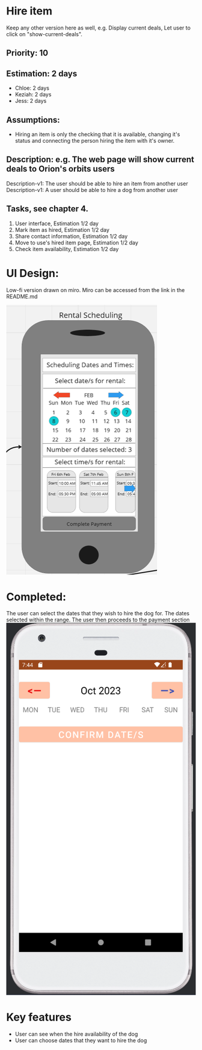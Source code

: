 
# Hire item

Keep any other version here as well, e.g. Display current deals, Let user to click on "show-current-deals".

## Priority: 10 

## Estimation: 2 days

* Chloe: 2 days 
* Keziah: 2 days
* Jess: 2 days

## Assumptions:
* Hiring an item is only the checking that it is available, changing it's status and connecting the person hiring the item with it's owner.

## Description: e.g. The web page will show current deals to Orion's orbits users

Description-v1: The user should be able to hire an item from another user
Description-v1: A user should be able to hire a dog from another user

## Tasks, see chapter 4.

1. User interface, Estimation 1/2 day
2. Mark item as hired, Estimation 1/2 day
3. Share contact information, Estimation 1/2 day
4. Move to use's hired item page, Estimation 1/2 day
5. Check item availability, Estimation 1/2 day


# UI Design:
Low-fi version drawn on miro. Miro can be accessed from the link in the README.md

![image](/images/hire_item.png)

# Completed:
The user can select the dates that they wish to hire the dog for. The dates selected within the range. The user then proceeds to the payment section
![image](images/select_dates.png)

# Key features
* User can see when the hire availability of the dog
* User can choose dates that they want to hire the dog
